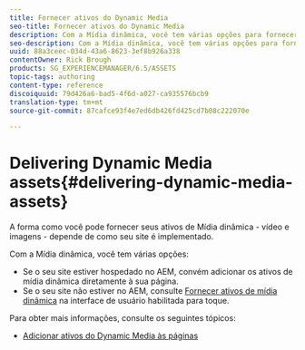 ```yaml
---
title: Fornecer ativos do Dynamic Media
seo-title: Fornecer ativos do Dynamic Media
description: Com a Mídia dinâmica, você tem várias opções para fornecer ativos de mídia dinâmica (vídeo e imagens) ao seu site.
seo-description: Com a Mídia dinâmica, você tem várias opções para fornecer ativos de mídia dinâmica (vídeo e imagens) ao seu site.
uuid: 88a3ceec-034d-43a6-8623-3ef8b926a338
contentOwner: Rick Brough
products: SG_EXPERIENCEMANAGER/6.5/ASSETS
topic-tags: authoring
content-type: reference
discoiquuid: 79d426a6-bad5-4f6d-a027-ca935576bcb9
translation-type: tm+mt
source-git-commit: 87cafce93f4e7ed6db426fd425cd7b08c222070e

---
```



# Delivering Dynamic Media assets{#delivering-dynamic-media-assets}

A forma como você pode fornecer seus ativos de Mídia dinâmica - vídeo e imagens - depende de como seu site é implementado.

Com a Mídia dinâmica, você tem várias opções:

* Se o seu site estiver hospedado no AEM, convém adicionar os ativos de mídia dinâmica diretamente à sua página.
* Se o seu site não estiver no AEM, consulte [Fornecer ativos de mídia dinâmica](/help/assets/delivering-dynamic-media-assets.md) na interface de usuário habilitada para toque.

Para obter mais informações, consulte os seguintes tópicos:

* [Adicionar ativos do Dynamic Media às páginas](/help/sites-classic-ui-authoring/dynamic-media-assets-adding-to-page.md)

